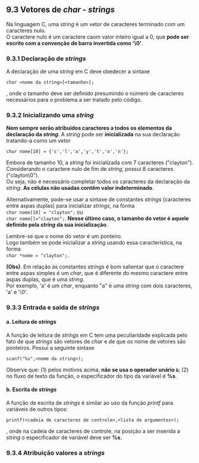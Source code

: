 ## 9.3 Vetores de *char* - *strings*
Na linguagem C, uma *string* é um vetor de caracteres terminado com um caracteres nulo.  
O caractere nulo é um caractere caom valor inteiro igual a 0, que **pode ser escrito com a convenção de barra invertida como '\0'**.  

### 9.3.1 Declaração de *strings*
A declaração de uma *string* em C deve obedecer a sintaxe

```
char <nome da string>[<tamanho>];
```
, onde o tamanho deve ser definido presumindo o número de caracteres necessários para o problema a ser tratado pelo código.   

### 9.3.2 Inicializando uma *string*
**Nem sempre serão atribuídos caracteres a todos os elementos da declaração da *string***. 
A *string* pode ser **inicializada** na sua declaração tratando-a como um vetor 

```
char nome[10] = {'c','l','a','y','t','o','n'};
```
Embora de tamanho 10, a *string* foi inicializada com 7 caracteres ("clayton"). Considerando o caractere nulo de fim de *string*, possui 8 caracteres ("clayton\0").  
Ou seja, não é necessário completar todos os caracteres da declaração da *string*. **As células não usadas contêm valor indeterminado**.  

Alternativamente, pode-se usar a sintaxe de constantes *strings* (caracteres entre aspas duplas) para inicializar *strings*, na forma    
`char nome[10] = "clayton";` ou  
`char nome[]="clayton";`. **Nesse último caso, o tamanho do vetor é aquele definido pela *string* da sua inicialização**.  

Lembre-se que o nome do vetor é um ponteiro.  
Logo também se pode inicializar a *string* usando essa característica, na forma  
`char *nome = "clayton";`.

**(Obs)**. Em relação às constantes *strings* é bom salientar que o caractere entre aspas simples é um *char*, que é diferente do mesmo caractere entre aspas duplas, que é uma *string*.  
Por exemplo, 'a' é um *char*, enquanto "a" é uma *string* com dois caracteres, 'a' e '\0'.

### 9.3.3 Entrada e saída de *strings*
#### a. Leitura de *strings*
A função de leitura de *strings* em C tem uma peculiaridade explicada pelo fato de que *strings* são vetores de *char* e
de que os nome de vetores são ponteiros.
Possui a seguinte sintaxe  

```
scanf("%s",<nome da string>);
```
Observe que:
(1) pelos motivos acima, **não se usa o operador unário `&`**;
(2) no fluxo de texto da função, o especificador do tipo da variável é **%s**.

#### b. Escrita de *strings*
A função de escrita de *strings* é similar ao uso da função *printf* para variáveis de outros tipos:

```
printf(<cadeia de caracteres de controle>,<lista de argumentos>);
```  
, onde na cadeia de caracteres de controle, na posição a ser inserida a *string* o especificador de variável deve ser **%s**.

### 9.3.4 Atribuição valores a *strings* 
